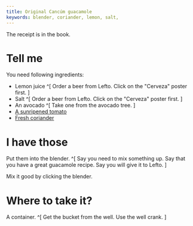 ```yaml
---
title: Original Cancúm guacamole
keywords: blender, coriander, lemon, salt, 
---
```


The receipt is in the book.

# Tell me
You need following ingredients:
 * Lemon juice ^[ Order a beer from Lefto. Click on the "Cerveza" poster first. ]
 * Salt ^[ Order a beer from Lefto. Click on the "Cerveza" poster first. ]
 * An avocado ^[ Take one from the avocado tree. ]
 * [A sunripened tomato](025-tomato.md)
 * [Fresh coriander](027-coriander.md)

# I have those
Put them into the blender. ^[ Say you need to mix something up. Say that you have a great guacamole recipe. Say you will give it to Lefto. ]

Mix it good by clicking the blender.

# Where to take it?
A container. ^[ Get the bucket from the well. Use the well crank. ]
